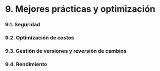# 9. Mejores prácticas y optimización

### 9.1. Seguridad 

### 9.2. Optimización de costos 

### 9.3. Gestión de versiones y reversión de cambios 

### 9.4. Rendimiento